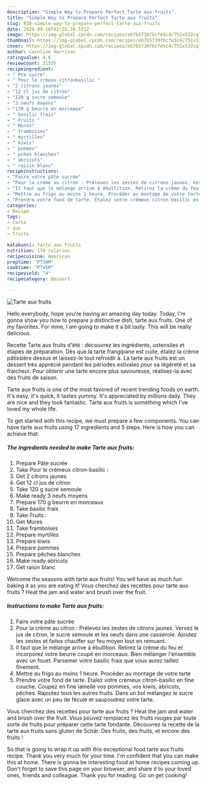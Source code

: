 ```yaml
---
description: "Simple Way to Prepare Perfect Tarte aux fruits"
title: "Simple Way to Prepare Perfect Tarte aux fruits"
slug: 930-simple-way-to-prepare-perfect-tarte-aux-fruits
date: 2020-09-16T02:55:39.531Z
image: https://img-global.cpcdn.com/recipes/eb7b5730fbcfe5c4/751x532cq70/tarte-aux-fruits-photo-principale-de-la-recette.jpg
thumbnail: https://img-global.cpcdn.com/recipes/eb7b5730fbcfe5c4/751x532cq70/tarte-aux-fruits-photo-principale-de-la-recette.jpg
cover: https://img-global.cpcdn.com/recipes/eb7b5730fbcfe5c4/751x532cq70/tarte-aux-fruits-photo-principale-de-la-recette.jpg
author: Caroline Harrison
ratingvalue: 4.6
reviewcount: 31535
recipeingredient:
- " Pte sucre"
- " Pour le crmeux citronbasilic "
- "2 citrons jaunes"
- "12 cl jus de citron"
- "120 g sucre semoule"
- "3 oeufs moyens"
- "170 g beurre en morceaux"
- " basilic frais"
- " Fruits "
- " Mures"
- " framboises"
- " myrtilles"
- " kiwis"
- " pommes"
- " pches blanches"
- " abricots"
- " raisin blanc"
recipeinstructions:
- "Faire votre pâte sucrée"
- "Pour la crème au citron : Prélevez les zestes de citrons jaunes. Versez le jus de citron, le sucre semoule et les oeufs dans une casserole. Ajoutez les zestes et faites chauffer sur feu moyen tout en remuant."
- "Il faut que le mélange arrive à ébullition. Retirez la crème du feu et incorporez votre beurre coupé en morceaux. Bien mélanger l&#39;ensemble avec un fouet. Parsemer votre basilic frais que vous aurez taillez finement."
- "Mettre au frigo au moins 1 heure. Procéder au montage de votre tarte"
- "Prendre votre fond de tarte. Étalez votre crémeux citron-basilic en fine couche. Coupez en fine lamelle vos pommes, vos kiwis, abricots, pêches. Rajoutez tous les autres fruits. Dans un bol mélangez le sucre glace avec un peu de fécule et saupoudrez votre tarte."
categories:
- Recipe
tags:
- tarte
- aux
- fruits

katakunci: tarte aux fruits 
nutrition: 178 calories
recipecuisine: American
preptime: "PT34M"
cooktime: "PT45M"
recipeyield: "4"
recipecategory: Dessert

---
```



![Tarte aux fruits](https://img-global.cpcdn.com/recipes/eb7b5730fbcfe5c4/751x532cq70/tarte-aux-fruits-photo-principale-de-la-recette.jpg)

Hello everybody, hope you're having an amazing day today. Today, I'm gonna show you how to prepare a distinctive dish, tarte aux fruits. One of my favorites. For mine, I am going to make it a bit tasty. This will be really delicious.

Recette Tarte aux fruits d&#39;été : découvrez les ingrédients, ustensiles et étapes de préparation. Dès que la tarte frangipane est cuite, étalez la crème pâtissière dessus et laissez-le tout refroidir à. La tarte aux fruits est un dessert très apprécié pendant les périodes estivales pour sa légéreté et sa fraicheur. Pour obtenir une tarte encore plus savoureuse, réalisez-la avec des fruits de saison.

Tarte aux fruits is one of the most favored of recent trending foods on earth. It's easy, it's quick, it tastes yummy. It's appreciated by millions daily. They are nice and they look fantastic. Tarte aux fruits is something which I've loved my whole life.


To get started with this recipe, we must prepare a few components. You can have tarte aux fruits using 17 ingredients and 5 steps. Here is how you can achieve that.

<!--inarticleads1-->

##### The ingredients needed to make Tarte aux fruits:

1. Prepare  Pâte sucrée
1. Take  Pour le crémeux citron-basilic :
1. Get 2 citrons jaunes
1. Get 12 cl jus de citron
1. Take 120 g sucre semoule
1. Make ready 3 oeufs moyens
1. Prepare 170 g beurre en morceaux
1. Take  basilic frais
1. Take  Fruits :
1. Get  Mures
1. Take  framboises
1. Prepare  myrtilles
1. Prepare  kiwis
1. Prepare  pommes
1. Prepare  pêches blanches
1. Make ready  abricots
1. Get  raisin blanc


Welcome the seasons with tarte aux fruits! You will have as much fun baking it as you are eating it! Vous cherchez des recettes pour tarte aux fruits ? Heat the jam and water and brush over the fruit. 

<!--inarticleads2-->

##### Instructions to make Tarte aux fruits:

1. Faire votre pâte sucrée
1. Pour la crème au citron : Prélevez les zestes de citrons jaunes. Versez le jus de citron, le sucre semoule et les oeufs dans une casserole. Ajoutez les zestes et faites chauffer sur feu moyen tout en remuant.
1. Il faut que le mélange arrive à ébullition. Retirez la crème du feu et incorporez votre beurre coupé en morceaux. Bien mélanger l&#39;ensemble avec un fouet. Parsemer votre basilic frais que vous aurez taillez finement.
1. Mettre au frigo au moins 1 heure. Procéder au montage de votre tarte
1. Prendre votre fond de tarte. Étalez votre crémeux citron-basilic en fine couche. Coupez en fine lamelle vos pommes, vos kiwis, abricots, pêches. Rajoutez tous les autres fruits. Dans un bol mélangez le sucre glace avec un peu de fécule et saupoudrez votre tarte.


Vous cherchez des recettes pour tarte aux fruits ? Heat the jam and water and brush over the fruit. Vous pouvez remplacez les fruits rouges par toute sorte de fruits pour préparer cette tarte fondante. Découvrez la recette de la tarte aux fruits sans gluten de Schär. Des fruits, des fruits, et encore des fruits ! 

So that is going to wrap it up with this exceptional food tarte aux fruits recipe. Thank you very much for your time. I'm confident that you can make this at home. There is gonna be interesting food at home recipes coming up. Don't forget to save this page on your browser, and share it to your loved ones, friends and colleague. Thank you for reading. Go on get cooking!
